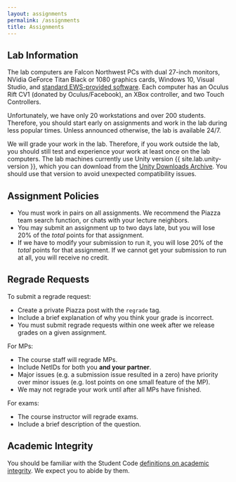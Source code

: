 ```yaml
---
layout: assignments
permalink: /assignments
title: Assignments
---
```


## Lab Information ##

The lab computers are Falcon Northwest PCs with dual 27-inch monitors, NVidia GeForce Titan Black or 1080 graphics cards, Windows 10, Visual Studio, and [standard EWS-provided software](https://it.engineering.illinois.edu/ews-windows-lab-software). Each computer has an Oculus Rift CV1 (donated by Oculus/Facebook), an XBox controller, and two Touch Controllers. <!-- FIXME this is out of date -->

Unfortunately, we have only 20 workstations and over 200 students. Therefore, you should start early on assignments and work in the lab during less popular times. Unless announced otherwise, the lab is available 24/7.

We will grade your work in the lab. Therefore, if you work outside the lab, you should still test and experience your work at least once on the lab computers. The lab machines currently use Unity version {{ site.lab.unity-version }}, which you can download from the
[Unity Downloads Archive](https://unity3d.com/get-unity/download/archive). You should use that version to avoid unexpected compatibility issues.

## Assignment Policies ##

- You must work in pairs on all assignments. We recommend the Piazza team search function, or chats with your lecture neighbors.
- You may submit an assignment up to two days late, but you will lose 20% of the *total* points for that assignment.
- If we have to modify your submission to run it, you will lose 20% of the *total* points for that assignment. If we cannot get your submission to run at all, you will receive no credit.

## Regrade Requests ##

To submit a regrade request:

- Create a private Piazza post with the `regrade` tag.
- Include a brief explanation of why you think your grade is incorrect.
- You must submit regrade requests within one week after we release grades on a given assignment.

For MPs:

- The course staff will regrade MPs.
- Include NetIDs for both you **and your partner**.
- Major issues (e.g. a submission issue resulted in a zero) have priority over minor issues (e.g. lost points on one small feature of the MP).
- We may not regrade your work until after all MPs have finished.

For exams:

- The course instructor will regrade exams.
- Include a brief description of the question.

## Academic Integrity ##

<!-- FIXME 404s -->

You should be familiar with the Student Code [definitions on academic integrity](http://studentcode.illinois.edu/article1_part4_1-401.html). We expect you to abide by them.
